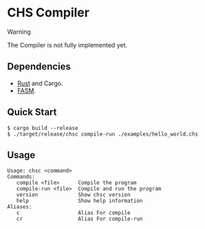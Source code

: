 # CHS Compiler

> [!WARNING]
> The Compiler is not fully implemented yet.

## Dependencies

- [Rust](https://www.rust-lang.org/) and Cargo.
- [FASM](https://flatassembler.net/).

## Quick Start

```console
$ cargo build --release
$ ./target/release/chsc compile-run ./examples/hello_world.chs
```

## Usage

```console
Usage: chsc <command>
Commands:
   compile <file>      Compile the program
   compile-run <file>  Compile and run the program
   version             Show chsc version
   help                Show help information
Aliases:
   c                   Alias For compile
   cr                  Alias For compile-run
```
